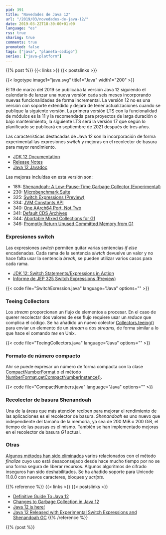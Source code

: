 ```yaml
---
pid: 391
title: "Novedades de Java 12"
url: "/2019/03/novedades-de-java-12/"
date: 2019-03-22T18:30:00+01:00
language: "es"
rss: true
sharing: true
comments: true
promoted: false
tags: ["java", "planeta-codigo"]
series: ["java-platform"]
---
```


{{% post %}}
{{< links >}}
{{< postslinks >}}

{{< logotype image1="java.svg" title1="Java" width1="200" >}}

El 19 de marzo del 2019 se publicaba la versión Java 12 siguiendo el calendario de lanzar una nueva versión cada seis meses incorporando nuevas funcionalidades de forma incremental. La versión 12 no es una versión con soporte extendido y dejará de tener actualizaciones cuando se publique la siguiente versión. La primera versión LTS con la funcionalidad de módulos es la 11 y la recomendada para proyectos de larga duración o bajo mantenimiento, la siguiente LTS será la versión 17 que según lo planificado se publicará en septiembre de 2021 después de tres años.

Las características destacadas de Java 12 son la incorporación de forma experimental las expresiones _switch_ y mejoras en el recolector de basura para mayor rendimiento.

* [JDK 12 Documentation](https://docs.oracle.com/en/java/javase/12/)
* [Release Notes](https://www.oracle.com/technetwork/java/javase/12-relnote-issues-5211422.html)
* [Java 12 Javadoc](https://docs.oracle.com/en/java/javase/12/docs/api/)

Las mejoras incluídas en esta versión son:

* 189: [Shenandoah: A Low-Pause-Time Garbage Collector (Experimental)](https://openjdk.java.net/jeps/189)
* 230: [Microbenchmark Suite](https://openjdk.java.net/jeps/230)
* 325: [Switch Expressions (Preview)](https://openjdk.java.net/jeps/325)
* 334: [JVM Constants API](https://openjdk.java.net/jeps/334)
* 340: [One AArch64 Port, Not Two](https://openjdk.java.net/jeps/340)
* 341: [Default CDS Archives](https://openjdk.java.net/jeps/341)
* 344: [Abortable Mixed Collections for G1](https://openjdk.java.net/jeps/344)
* 346: [Promptly Return Unused Committed Memory from G1](https://openjdk.java.net/jeps/346)

### Expresiones switch
Las expresiones _switch_ permiten quitar varias sentencias _if else_ encadenadas. Cada rama de la sentencia _siwtch_ devuelve un valor y no hace falta usar la sentencia _break_, se pueden utilizar varios casos para cada rama.

* [JDK 12: Switch Statements/Expressions in Action](https://dzone.com/articles/jdk-12-switch-statementsexpressions-in-action)
* [Informe de JEP 325 Switch Expressions (Preview)](https://bugs.java.com/bugdatabase/view_bug.do?bug_id=JDK-8192963)

{{< code file="SwitchExression.java" language="Java" options="" >}}

### Teeing Collectors

Los _stream_ proporcionan un flujo de elementos a procesar. En el caso de querer recolectar dos valores de ese flujo requiere usar un _reduce_ que complica el código. Se ha añadido un nuevo colector [Collectors.teeing()](https://docs.oracle.com/en/java/javase/12/docs/api/java.base/java/util/stream/Collectors.html#teeing(java.util.stream.Collector,java.util.stream.Collector,java.util.function.BiFunction)) para enviar un elemento de un _stream_ a dos _streams_, de forma similar a lo que hace el comando _tee_ en Unix.

{{< code file="TeeingCollectors.java" language="Java" options="" >}}

### Formato de número compacto

Ahr se puede expresar un número de forma compacta con la clase [CompactNumberFormat](https://docs.oracle.com/en/java/javase/12/docs/api/java.base/java/text/CompactNumberFormat.html) o el método [NumberFormat.getCompactNumberInstance()](https://docs.oracle.com/en/java/javase/12/docs/api/java.base/java/text/NumberFormat.html#getCompactNumberInstance(java.util.Locale,java.text.NumberFormat.Style)).

{{< code file="CompactNumbers.java" language="Java" options="" >}}

### Recolector de basura Shenandoah

Una de la áreas que más atención reciben para mejorar el rendimiento de las aplicaciones es el recolector de basura. _Shenandoah_ es uno nuevo que independiente del tamaño de la memoria, ya sea de 200 MiB o 200 GiB, el tiempo de las pausas es el mismo. También se han implementado mejoras en el recolector de basura _G1_ actual.

### Otras

[Algunos métodos han sido eliminados](https://www.oracle.com/technetwork/java/javase/12-relnote-issues-5211422.html#Removed) varios relacionados con el método _finalize_ cuyo uso está desaconsejado desde hace mucho tiempo por no se una forma segura de liberar recursos. Algunos algoritmos de cifrado inseguros han sido deshabilitados. Se ha añadido soporte para Unicode 11.0.0 con nuevos caracteres, bloques y  _scripts_.

{{% reference %}}
{{< links >}}
{{< postslinks >}}
* [Definitive Guide To Java 12](http://blog.codefx.org/java/java-12-guide/)
* [Changes to Garbage Collection in Java 12](https://blog.idrsolutions.com/2019/03/changes-to-garbage-collection-in-java-12/)
* [Java 12 is here!](https://jaxenter.com/java-12-is-here-156964.html)
* [Java 12 Released with Experimental Switch Expressions and Shenandoah GC](https://www.infoq.com/news/2019/03/java12-released)
{{% /reference %}}

{{% /post %}}
